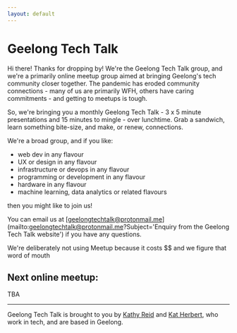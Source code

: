 ```yaml
---
layout: default
---
```


# Geelong Tech Talk

Hi there! Thanks for dropping by! We're the Geelong Tech Talk group, and we're a primarily online meetup group aimed at bringing Geelong's tech community closer together. The pandemic has eroded community connections - many of us are primarily WFH, others have caring commitments - and getting to meetups is tough.

So, we're bringing you a monthly Geelong Tech Talk - 3 x 5 minute presentations and 15 minutes to mingle - over lunchtime. Grab a sandwich, learn something bite-size, and make, or renew, connections.

We're a broad group, and if you like:

* web dev in any flavour
* UX or design in any flavour
* infrastructure or devops in any flavour
* programming or development in any flavour
* hardware in any flavour
* machine learning, data analytics or related flavours

then you might like to join us!

You can email us at [geelongtechtalk@protonmail.me](mailto:geelongtechtalk@protonmail.me?Subject='Enquiry from the Geelong Tech Talk website') if you have any questions.

We're deliberately not using Meetup because it costs $$ and we figure that word of mouth

## Next online meetup:

TBA


---

Geelong Tech Talk is brought to you by [Kathy Reid](https://linktr.ee/kathyreid) and [Kat Herbert](https://www.linkedin.com/in/katclancy/), who work in tech, and are based in Geelong.

